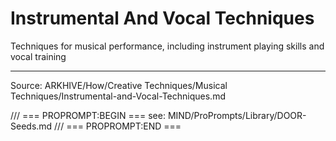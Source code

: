 # Instrumental And Vocal Techniques

Techniques for musical performance, including instrument playing skills and vocal training

---
Source: ARKHIVE/How/Creative Techniques/Musical Techniques/Instrumental-and-Vocal-Techniques.md

/// === PROPROMPT:BEGIN ===
see: MIND/ProPrompts/Library/DOOR-Seeds.md
/// === PROPROMPT:END ===
